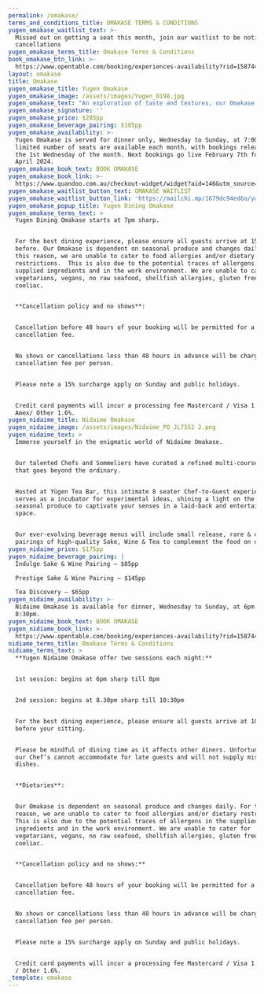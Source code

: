 ```yaml
---
permalink: /omakase/
terms_and_conditions_title: OMAKASE TERMS & CONDITIONS
yugen_omakase_waitlist_text: >-
  Missed out on getting a seat this month, join our waitlist to be notified of
  cancellations
yugen_omakase_terms_title: Omakase Terms & Conditions
book_omakase_btn_link: >-
  https://www.opentable.com/booking/experiences-availability?rid=158744&restref=158744&experienceId=192524&utm_source=external&utm_medium=referral&utm_campaign=shared
layout: omakase
title: Omakase
yugen_omakase_title: Yugen Omakase
yugen_omakase_image: /assets/images/Yugen_0198.jpg
yugen_omakase_text: "An exploration of taste and textures, our Omakase is a sensory journey.\_The melding of contemporary Japanese and Australian culinary techniques.\_With 6 seats available at our intimate mezzanine bar, our skilled Sushi Chefs will guide you through a personalised multi-course journey of the finest produce, led by the seasons & oceans.\n\nFrom the first bite to the last, we aim to form long lasting relationships with our guests, turning strangers into family.\_Trust us to create a memorable and profound dining experience which celebrates our chef's craftsmanship and precision, complimented by our elevated beverage pairings.\n\nProudly awarded Two Hats in the 2023 and 2024 Good Food Guide Awards.\n"
yugen_omakase_signature: ''
yugen_omakase_price: $285pp
yugen_omakase_beverage_pairing: $185pp
yugen_omakase_availability: >-
  Yugen Omakase is served for dinner only, Wednesday to Sunday, at 7:00 pm. A
  limited number of seats are available each month, with bookings released on
  the 1st Wednesday of the month. Next bookings go live February 7th for March &
  April 2024.
yugen_omakase_book_text: BOOK OMAKASE
yugen_omakase_book_link: >-
  https://www.quandoo.com.au/checkout-widget/widget?aid=146&utm_source=quandoo-partner&utm_medium=widget-link&merchantId=94412
yugen_omakase_waitlist_button_text: OMAKASE WAITLIST
yugen_omakase_waitlist_button_link: 'https://mailchi.mp/1679dc94ed6a/yugen-omakase'
yugen_omakase_popup_title: Yugen Dining Omakase
yugen_omakase_terms_text: >
  Yugen Dining Omakase starts at 7pm sharp.


  For the best dining experience, please ensure all guests arrive at 15 mins
  before. Our Omakase is dependent on seasonal produce and changes daily. For
  this reason, we are unable to cater to food allergies and/or dietary
  restrictions.  This is also due to the potential traces of allergens in the
  supplied ingredients and in the work environment. We are unable to cater for
  vegetarians, vegans, no raw seafood, shellfish allergies, gluten free, soy and
  coeliac.


  **Cancellation policy and no shows**:


  Cancellation before 48 hours of your booking will be permitted for a no
  cancellation fee.


  No shows or cancellations less than 48 hours in advance will be charged a $175
  cancellation fee per person.


  Please note a 15% surcharge apply on Sunday and public holidays.


  Credit card payments will incur a processing fee Mastercard / Visa 1.2% -
  Amex/ Other 1.6%.
yugen_nidaime_title: Nidaime Omakase
yugen_nidaime_image: /assets/images/Nidaime_PO_JL7552 2.png
yugen_nidaime_text: >
  Immerse yourself in the enigmatic world of Nidaime Omakase.


  Our talented Chefs and Sommeliers have curated a refined multi-course menu,
  that goes beyond the ordinary.


  Hosted at Yūgen Tea Bar, this intimate 8 seater Chef-to-Guest experience
  serves as a incubator for experimental ideas, shining a light on the best
  seasonal produce to captivate your senses in a laid-back and entertaining
  space.


  Our ever-evolving beverage menus will include small release, rare & one-off
  pairings of high-quality Sake, Wine & Tea to complement the food on offer.
yugen_nidaime_price: $175pp
yugen_nidaime_beverage_pairing: |
  Indulge Sake & Wine Pairing – $85pp

  Prestige Sake & Wine Pairing – $145pp

  Tea Discovery – $65pp
yugen_nidaime_availability: >-
  Nidaime Omakase is available for dinner, Wednesday to Sunday, at 6pm or
  8:30pm.
yugen_nidaime_book_text: BOOK OMAKASE
yugen_nidiame_book_link: >-
  https://www.opentable.com/booking/experiences-availability?rid=158744&restref=158744&experienceId=192524&utm_source=external&utm_medium=referral&utm_campaign=shared
nidiame_terms_title: Omakase Terms & Conditions
nidiame_terms_text: >
  **Yugen Nidaime Omakase offer two sessions each night:**


  1st session: begins at 6pm sharp till 8pm


  2nd session: begins at 8.30pm sharp till 10:30pm


  For the best dining experience, please ensure all guests arrive at 10 minutes
  before your sitting.


  Please be mindful of dining time as it affects other diners. Unfortunately,
  our Chef’s cannot accommodate for late guests and will not supply missed
  dishes.


  **Dietaries**:


  Our Omakase is dependent on seasonal produce and changes daily. For this
  reason, we are unable to cater to food allergies and/or dietary restrictions.
  This is also due to the potential traces of allergens in the supplied
  ingredients and in the work environment. We are unable to cater for
  vegetarians, vegans, no raw seafood, shellfish allergies, gluten free, soy and
  coeliac.


  **Cancellation policy and no shows:**


  Cancellation before 48 hours of your booking will be permitted for a no
  cancellation fee.


  No shows or cancellations less than 48 hours in advance will be charged a $175
  cancellation fee per person.


  Please note a 15% surcharge apply on Sunday and public holidays.


  Credit card payments will incur a processing fee Mastercard / Visa 1.2% - Amex
  / Other 1.6%.
_template: omakase
---
```


